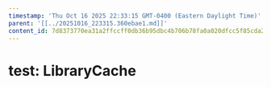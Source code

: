 ```yaml
---
timestamp: 'Thu Oct 16 2025 22:33:15 GMT-0400 (Eastern Daylight Time)'
parent: '[[../20251016_223315.360ebae1.md]]'
content_id: 7d8373770ea31a2ffccff0db36b95dbc4b706b78fa0a020dfcc5f85cda2fdd52
---
```


# test: LibraryCache
